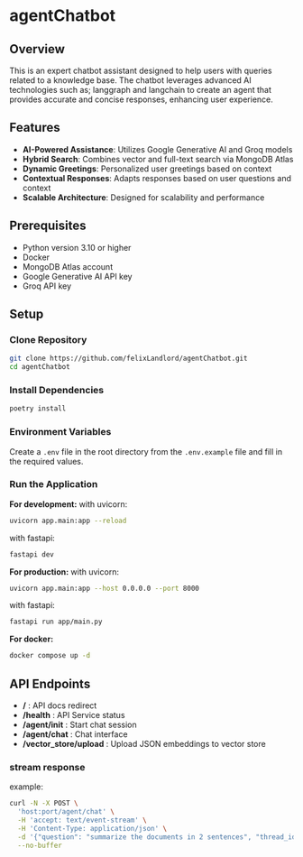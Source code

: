# agentChatbot

## Overview
This is an expert chatbot assistant designed to help users with queries related to a knowledge base. The chatbot leverages advanced AI technologies such as; langgraph and langchain to create an agent that provides accurate and concise responses, enhancing user experience.

## Features
- **AI-Powered Assistance**: Utilizes Google Generative AI and Groq models
- **Hybrid Search**: Combines vector and full-text search via MongoDB Atlas
- **Dynamic Greetings**: Personalized user greetings based on context
- **Contextual Responses**: Adapts responses based on user questions and context
- **Scalable Architecture**: Designed for scalability and performance

## Prerequisites
- Python version 3.10 or higher
- Docker
- MongoDB Atlas account
- Google Generative AI API key
- Groq API key

## Setup
### Clone Repository
```zsh
git clone https://github.com/felixLandlord/agentChatbot.git
cd agentChatbot
```

### Install Dependencies
```zsh
poetry install
```

### Environment Variables
Create a `.env` file in the root directory from the `.env.example` file and fill in the required values.

### Run the Application
__For development:__
with uvicorn:
```zsh
uvicorn app.main:app --reload
```

with fastapi:
```zsh
fastapi dev
```

__For production:__
with uvicorn:
```zsh
uvicorn app.main:app --host 0.0.0.0 --port 8000
```

with fastapi:
```zsh
fastapi run app/main.py
```

__For docker:__
```zsh
docker compose up -d
```

## API Endpoints
- **/** : API docs redirect
- **/health** : API Service status
- **/agent/init** : Start chat session
- **/agent/chat** : Chat interface
- **/vector_store/upload** : Upload JSON embeddings to vector store

### stream response
example:
```zsh
curl -N -X POST \
  'host:port/agent/chat' \
  -H 'accept: text/event-stream' \
  -H 'Content-Type: application/json' \
  -d '{"question": "summarize the documents in 2 sentences", "thread_id": "8f303d99-ba15-4e1b-aa48-6d1885b8e0ef"}' \
  --no-buffer
```